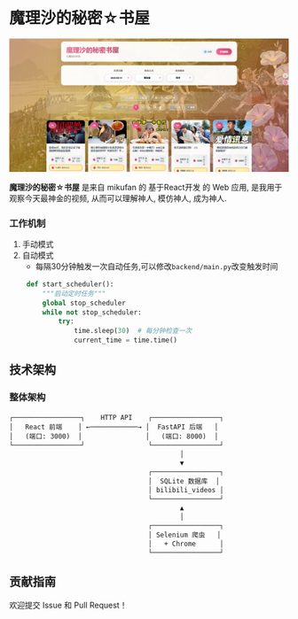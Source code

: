 # 魔理沙的秘密☆书屋

![](images/001.png)

**魔理沙的秘密☆书屋** 是来自 mikufan 的 基于React开发 的 Web 应用, 是我用于观察今天最神金的视频, 从而可以理解神人, 模仿神人, 成为神人. 

### 工作机制

1. 手动模式
2. 自动模式
    - 每隔30分钟触发一次自动任务,可以修改`backend/main.py`改变触发时间
   ```python
    def start_scheduler():
        """启动定时任务"""
        global stop_scheduler
        while not stop_scheduler:
            try:
                time.sleep(30)  # 每分钟检查一次
                current_time = time.time()
    ```

## 技术架构

### 整体架构
```
┌─────────────────┐    HTTP API    ┌─────────────────┐
│   React 前端    │ ←────────────→ │  FastAPI 后端   │
│   (端口: 3000)  │                │   (端口: 8000)  │
└─────────────────┘                └─────────────────┘
                                           │
                                           ▼
                                   ┌─────────────────┐
                                   │  SQLite 数据库  │
                                   │ bilibili_videos │
                                   └─────────────────┘
                                           ▲
                                           │
                                   ┌─────────────────┐
                                   │ Selenium 爬虫   │
                                   │   + Chrome      │
                                   └─────────────────┘
```


## 贡献指南

欢迎提交 Issue 和 Pull Request！
